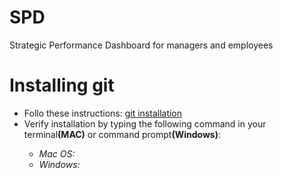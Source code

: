 # SPD
Strategic Performance Dashboard for managers and employees

<h1>Installing git</h1>

<ul>
  <li>Follo these instructions: <a href = "https://git-scm.com/book/en/v2/Getting-Started-Installing-Git">git installation</a></li>
  <li>Verify installation by typing the following command in your terminal<strong>(MAC)</strong> or command prompt<strong>(Windows)</strong>:</li>
  <ul>
    <li><em>Mac OS:</em></li>
    <li><em>Windows:</em></li>
    
   </ul>
  
 </ul>

